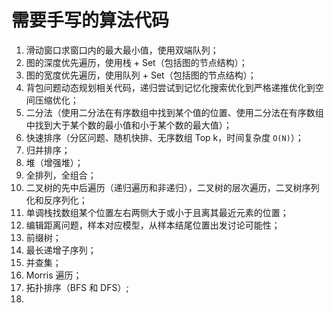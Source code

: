 # 需要手写的算法代码

1. 滑动窗口求窗口内的最大最小值，使用双端队列；
2. 图的深度优先遍历，使用栈 + Set（包括图的节点结构）；
3. 图的宽度优先遍历，使用队列 + Set（包括图的节点结构）；
4. 背包问题动态规划相关代码，递归尝试到记忆化搜索优化到严格递推优化到空间压缩优化；
5. 二分法（使用二分法在有序数组中找到某个值的位置、使用二分法在有序数组中找到大于某个数的最小值和小于某个数的最大值）；
6. 快速排序（分区问题、随机快排、无序数组 Top k，时间复杂度 `O(N)`）；
7. 归并排序；
8. 堆（增强堆）；
9. 全排列，全组合；
10. 二叉树的先中后遍历（递归遍历和非递归），二叉树的层次遍历，二叉树序列化和反序列化；
11. 单调栈找数组某个位置左右两侧大于或小于且离其最近元素的位置；
12. 编辑距离问题，样本对应模型，从样本结尾位置出发讨论可能性；
13. 前缀树；
14. 最长递增子序列；
15. 并查集；
16. Morris 遍历；
17. 拓扑排序（BFS 和 DFS）;
11. 





